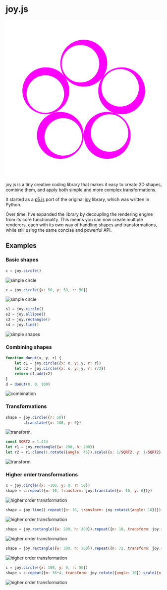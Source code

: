 # joy.js

![Joy.js logo](./assets/icon.svg)

joy.js is a tiny creative coding library that makes it easy to create 2D shapes, combine them, and apply both simple and more complex transformations.

It started as a [p5.js](https://p5js.org/) port of the original [joy](https://github.com/fossunited/joy) library, which was written in Python.

Over time, I’ve expanded the library by decoupling the rendering engine from its core functionality. This means you can now create multiple renderers, each with its own way of handling shapes and transformations, while still using the same concise and powerful API.


## Examples

### Basic shapes

```js
c = joy.circle()
```
![simple circle](./examples/images/simple-1.jpg)

```js
c = joy.circle({x: 50, y: 50, r: 50})
```
![simple circle](./examples/images/simple-2.jpg)


```js
s1 = joy.circle()
s2 = joy.ellipse()
s3 = joy.rectangle()
s4 = joy.line()
```
![simple shapes](./examples/images/simple-3.jpg)


### Combining shapes

```js
function donut(x, y, r) {
    let c1 = joy.circle({x: x, y: y, r: r})
    let c2 = joy.circle({x: x, y: y, r: r/2})
    return c1.add(c2)
}   
d = donut(0, 0, 100)
```
![combination](./examples/images/combine.jpg)


### Transformations

```js
shape = joy.circle({r: 50})
        .translate({x: 100, y: 0})
```
![transform](./examples/images/transform-1.jpg)


```js
const SQRT2 = 1.414
let r1 = joy.rectangle({w: 200, h: 200})
let r2 = r1.clone().rotate({angle: 45}).scale({x: 1/SQRT2, y: 1/SQRT2})  // clone call becomes necessary
```
![transform](./examples/images/transform-2.jpg)


### Higher order transformations

```js
c = joy.circle({x: -100, y: 0, r: 50})
shape = c.repeat({n: 10, transform: joy.translate({x: 10, y: 0})})
```
![higher order transformation](./examples/images/higher-1.jpg)


```js
shape = joy.line().repeat({n: 18, transform: joy.rotate({angle: 10})})
```
![higher order transformation](./examples/images/higher-2.jpg)


```js
shape = joy.rectangle({w: 200, h: 200}).repeat({n: 18, transform: joy.rotate({angle: 10})})
```
![higher order transformation](./examples/images/higher-3.jpg)


```js
shape = joy.rectangle({w: 300, h: 300}).repeat({n: 72, transform: joy.rotate({angle: 360/72}).scale({x: 0.92, y: 0.92})})
```
![higher order transformation](./examples/images/higher-4.jpg)

```js
c = joy.circle({x: 100, y: 0, r: 50})
shape = c.repeat({n: 36*4, transform: joy.rotate({angle: 10}).scale({x: 0.97, y: 0.97})})   // rotate happens opposite
```
![higher order transformation](./examples/images/higher-5.jpg)

